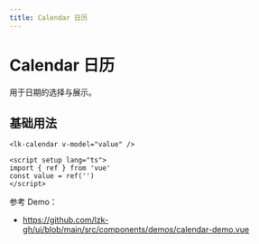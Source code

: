 ```yaml
---
title: Calendar 日历
---
```


# Calendar 日历

用于日期的选择与展示。

## 基础用法

```vue
<lk-calendar v-model="value" />

<script setup lang="ts">
import { ref } from 'vue'
const value = ref('')
</script>
```

参考 Demo：
- https://github.com/lzk-gh/ui/blob/main/src/components/demos/calendar-demo.vue
